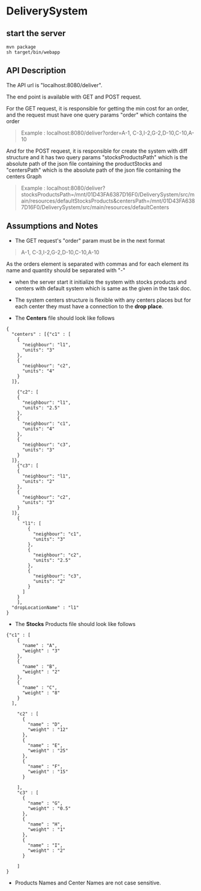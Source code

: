 # DeliverySystem

## start the server
```shell
mvn package
sh target/bin/webapp
```

## API Description
The API url is "localhost:8080/deliver".

The end point is available with GET and POST request.
 
For the GET request, it is responsible for getting the min cost for
an order, and the request must have one query params "order" which contains the order

>Example : localhost:8080/deliver?order=A-1, C-3,I-2,G-2,D-10,C-10,A-10

And for the POST request, it is responsible for create the system with diff structure and it has
two query params "stocksProductsPath" which is the absolute path of the json file containing the productStocks
and "centersPath" which is the absolute path of the json file containing the centers Graph

>Example : localhost:8080/deliver?stocksProductsPath=/mnt/01D43FA6387D16F0/DeliverySystem/src/main/resources/defaultStocksProducts&centersPath=/mnt/01D43FA6387D16F0/DeliverySystem/src/main/resources/defaultCenters

## Assumptions and Notes

- The GET request's "order" param must be in the next format

>A-1, C-3,I-2,G-2,D-10,C-10,A-10 

As the orders element is separated with commas and for each element its name and quantity should be separated with "-"

- when the server start it initialize the system with stocks products and centers with default system 
which is same as the given in the task doc.

- The system centers structure is flexible with any centers places but for each center they must have a connection to the **drop place**.

- The **Centers** file should look like follows

```
{
  "centers" : [{"c1" : [
    {
      "neighbour": "l1",
      "units": "3"
    },
    {
      "neighbour": "c2",
      "units": "4"
    }
  ]},

    {"c2": [
    {
      "neighbour": "l1",
      "units": "2.5"
    },
    {
      "neighbour": "c1",
      "units": "4"
    },
    {
      "neighbour": "c3",
      "units": "3"
    }
  ]},
    {"c3": [
    {
      "neighbour": "l1",
      "units": "2"
    },
    {
      "neighbour": "c2",
      "units": "3"
    }
  ]},
    {
      "l1": [
        {
          "neighbour": "c1",
          "units": "3"
        },
        {
          "neighbour": "c2",
          "units": "2.5"
        },
        {
          "neighbour": "c3",
          "units": "2"
        }
      ]
    }
    ],
  "dropLocationName" : "l1"
}
```

- The **Stocks** Products file should look like follows

```
{"c1" : [
    {
      "name" : "A",
      "weight" : "3"
    },
    {
      "name" : "B",
      "weight" : "2"
    },
    {
      "name" : "C",
      "weight" : "8"
    }
  ],

    "c2" : [
      {
        "name" : "D",
        "weight" : "12"
      },
      {
        "name" : "E",
        "weight" : "25"
      },
      {
        "name" : "F",
        "weight" : "15"
      }

    ],
    "c3" : [
      {
        "name" : "G",
        "weight" : "0.5"
      },
      {
        "name" : "H",
        "weight" : "1"
      },
      {
        "name" : "I",
        "weight" : "2"
      }

    ]
}
```

- Products Names and Center Names are not case sensitive.
